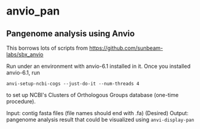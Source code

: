 # anvio_pan
## Pangenome analysis using Anvio

This borrows lots of scripts from https://github.com/sunbeam-labs/sbx_anvio

Run under an environment with anvio-6.1 installed in it. Once you installed anvio-6.1, run 

`anvi-setup-ncbi-cogs --just-do-it --num-threads 4` 

to set up NCBI's Clusters of Orthologous Groups database (one-time procedure). 

Input: contig fasta files (file names should end with .fa)
(Desired) Output: pangenome analysis result that could be visualized using `anvi-display-pan`
